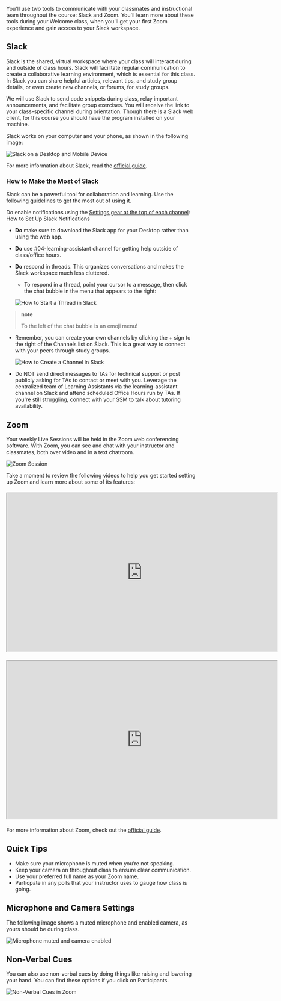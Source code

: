 <img style="display: none;" src="https://static.bc-edx.com/data/prework/m1/img/banner.jpg" alt="lesson banner" />

You'll use two tools to communicate with your classmates and instructional team throughout the course: Slack and Zoom. You'll learn more about these tools during your Welcome class, when you'll get your first Zoom experience and gain access to your Slack workspace.

## Slack

Slack is the shared, virtual workspace where your class will interact during and outside of class hours. Slack will facilitate regular communication to create a collaborative learning environment, which is essential for this class. In Slack you can share helpful articles, relevant tips, and study group details, or even create new channels, or forums, for study groups.

We will use Slack to send code snippets during class, relay important announcements, and facilitate group exercises. You will receive the link to your class-specific channel during orientation. Though there is a Slack web client, for this course you should have the program installed on your machine.

Slack works on your computer and your phone, as shown in the following image:

![Slack on a Desktop and Mobile Device](https://static.bc-edx.com/data/prework/m1/img/data-pre-2-1-1-slack-chat-communication-tool.jpg)

For more information about Slack, read the [official guide](https://slack.com/help/categories/360000049043).

### How to Make the Most of Slack

Slack can be a powerful tool for collaboration and learning. Use the following guidelines to get the most out of using it.

Do enable notifications using the [Settings gear at the top of each channel](https://slack.com/help/articles/201355156-Configure-your-Slack-notifications): How to Set Up Slack Notifications

*   **Do** make sure to download the Slack app for your Desktop rather than using the web app.

*   **Do** use #04-learning-assistant channel for getting help outside of class/office hours.

*   **Do** respond in threads. This organizes conversations and makes the Slack workspace much less cluttered.

    *   To respond in a thread, point your cursor to a message, then click the chat bubble in the menu that appears to the right:

    ![How to Start a Thread in Slack](https://static.bc-edx.com/data/prework/m1/img/data-pre-2-1-Slack-2-modality-slack-thread.jpg)

> **note**
>
> To the left of the chat bubble is an emoji menu!

*   Remember, you can create your own channels by clicking the + sign to the right of the Channels list on Slack. This is a great way to connect with your peers through study groups.

    ![How to Create a Channel in Slack](https://static.bc-edx.com/data/prework/m1/img/data-pre-2-1-Slack-3-modality-slack-create-channel.jpg)

*   Do NOT send direct messages to TAs for technical support or post publicly asking for TAs to contact or meet with you. Leverage the centralized team of Learning Assistants via the learning-assistant channel on Slack and attend scheduled Office Hours run by TAs. If you're still struggling, connect with your SSM to talk about tutoring availability.

## Zoom

Your weekly Live Sessions will be held in the Zoom web conferencing software. With Zoom, you can see and chat with your instructor and classmates, both over video and in a text chatroom.

![Zoom Session](https://static.bc-edx.com/data/prework/m1/img/data-pre-2-1-2-zoom-video-conferencing-tool.jpg)

Take a moment to review the following videos to help you get started setting up Zoom and learn more about some of its features:

<iframe style="width: 720px; height: 420px; display: block; margin: 20px auto;" src="https://courses.bootcampspot.com/courses/2287/external_tools/retrieve?display=borderless&amp;url=https%3A%2F%2Fbootcampspot.instructuremedia.com%2Flti%2Flaunch%3Fcustom_arc_launch_type%3Dbare_embed%26custom_arc_media_id%3Ded98e79d-99f3-499d-b273-1e827d594cf0-392" width="720" height="420" allowfullscreen="allowfullscreen" webkitallowfullscreen="webkitallowfullscreen" mozallowfullscreen="mozallowfullscreen" allow="autoplay *"></iframe>

<iframe style="width: 720px; height: 420px; display: block; margin: 20px auto;" src="https://courses.bootcampspot.com/courses/2287/external_tools/retrieve?display=borderless&amp;url=https%3A%2F%2Fbootcampspot.instructuremedia.com%2Flti%2Flaunch%3Fcustom_arc_launch_type%3Dbare_embed%26custom_arc_media_id%3D2920d895-7ce3-47d8-9227-dc95d0a3b0e7-393" width="720" height="420" allowfullscreen="allowfullscreen" webkitallowfullscreen="webkitallowfullscreen" mozallowfullscreen="mozallowfullscreen" allow="autoplay *"></iframe>

For more information about Zoom, check out the [official guide](https://support.zoom.us/hc/en-us/categories/200101697).

## Quick Tips

*   Make sure your microphone is muted when you’re not speaking.
*   Keep your camera on throughout class to ensure clear communication.
*   Use your preferred full name as your Zoom name.
*   Particpate in any polls that your instructor uses to gauge how class is going.

## Microphone and Camera Settings

The following image shows a muted microphone and enabled camera, as yours should be during class.

![Microphone muted and camera enabled](https://static.bc-edx.com/data/prework/m1/img/data-pre-2-1-3-zoom-microphone-and-camera-settings.jpg)

## Non-Verbal Cues

You can also use non-verbal cues by doing things like raising and lowering your hand. You can find these options if you click on Participants.

![Non-Verbal Cues in Zoom](https://static.bc-edx.com/data/prework/m1/img/data-pre-2-1-4-zoom-non-verbal-cues.jpg)
